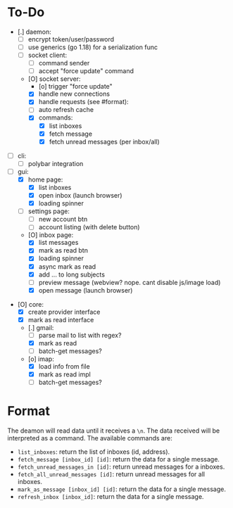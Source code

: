 # To-Do

- [.] daemon:
  - [ ] encrypt token/user/password
  - [ ] use generics (go 1.18) for a serialization func
  - [ ] socket client:
    - [ ] command sender
    - [ ] accept "force update" command
  - [O] socket server:
    - [o] trigger "force update"
    - [X] handle new connections
    - [X] handle requests (see #format):
    - [ ] auto refresh cache
    - [X] commands:
      - [X] list inboxes
      - [X] fetch message
      - [X] fetch unread messages (per inbox/all)
- [ ] cli:
  - [ ] polybar integration
- [ ] gui:
  - [X] home page:
    - [X] list inboxes 
    - [X] open inbox (launch browser)
    - [X] loading spinner
  - [ ] settings page:
    - [ ] new account btn
    - [ ] account listing (with delete button)
  - [O] inbox page:
    - [X] list messages 
    - [X] mark as read btn
    - [X] loading spinner
    - [X] async mark as read
    - [X] add ... to long subjects
    - [ ] preview message (webview? nope. cant disable js/image load)
    - [X] open message (launch browser)
- [O] core:
  - [X] create provider interface
  - [X] mark as read interface
  - [.] gmail:
    - [ ] parse mail to list with regex?
    - [X] mark as read
    - [ ] batch-get messages?
  - [o] imap:
    - [X] load info from file
    - [X] mark as read impl
    - [ ] batch-get messages?

# Format

The deamon will read data until it receives a `\n`. The data received will be
interpreted as a command. The available commands are:

- `list_inboxes`: return the list of inboxes (id, address).
- `fetch_message [inbox_id] [id]`: return the data for a single message.
- `fetch_unread_messages_in [id]`: return unread messages for a inboxes.
- `fetch_all_unread_messages [id]`: return unread messages for all inboxes.
- `mark_as_message [inbox_id] [id]`: return the data for a single message.
- `refresh_inbox [inbox_id]`: return the data for a single message.
